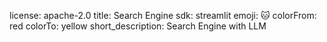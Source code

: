 license: apache-2.0
title: Search Engine
sdk: streamlit
emoji: 🐱
colorFrom: red
colorTo: yellow
short_description: Search Engine with LLM
